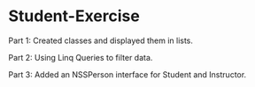 # Student-Exercise

Part 1: Created classes and displayed them in lists.

Part 2: Using Linq Queries to filter data.

Part 3: Added an NSSPerson interface for Student and Instructor.
